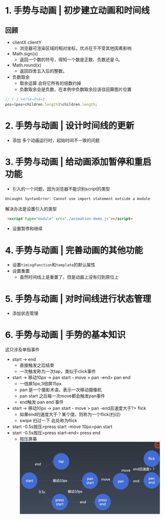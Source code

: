 # 1. 手势与动画 | 初步建立动画和时间线
## 回顾
- clientX clientY
  - 浏览器可渲染区域的相对坐标，优点在于不受其他因素影响
- Math.sign(x)
  - 返回一个数的符号，得知一个数是正数、负数还是 0。
- Math.round(x)
  - 返回四舍五入后的整数。
- 负数取余
  - 取余运算 会将它所有的倍数约掉
  - 负数取余会是负数，在本例中负数取余应该往回算图片位置
```js
// (-1 +4)%4=3%4=3 
pos=(pos+children.length)%children.length;
```

# 2. 手势与动画 | 设计时间线的更新

- 添加 多个动画运行时，起始时间不一致的问题

# 3. 手势与动画 | 给动画添加暂停和重启功能
- 引入的一个问题，因为浏览器不能识别script的类型
```bash
Uncaught SyntaxError: Cannot use import statement outside a module
```
解决办法是设置引入的类型
```html
 <script type="module" src="./animation-demo.js"></script>
```

- 设置暂停和继续

# 4. 手势与动画 | 完善动画的其他功能
- 设置`timingFunction`和`template`的默认属性
- 设置重置
  - 虽然时间线上是重置了，但是动画上没有归到原位上
# 5. 手势与动画 | 对时间线进行状态管理
- 添加状态管理
# 6. 手势与动画 | 手势的基本知识
这只涉及单指事件
- start -> end 
  - 直接触发之后结束
  - 一次触发称为一次tap，类似于click事件
- start -> 移动10px -> pan start - move > pan -end> pan end
  - 一倍屏5px,3倍屏15px
  - pan 是一个摄影术语，表示一次移动摄像机
  - pan start 之后每一次move都会触发pan事件
  - end触发 pan end 事件
- start -> 移动10px -> pan start - move > pan -end且速度大于?> flick
  - 如果end的速度大于？某个值，则称为一个flick(扫过)
  - swipe 扫过一下 此处称为flick 
- start -0.5s按压>press start -move 10px>pan start
- start -0.5s按压>press start-end> press end
  - 按压屏幕
![手势触发事件](img/1.jpg)